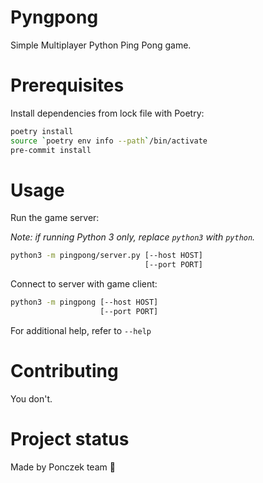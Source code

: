# Pyngpong

Simple Multiplayer Python Ping Pong game.

# Prerequisites

Install dependencies from lock file with Poetry:

```sh
poetry install
source `poetry env info --path`/bin/activate
pre-commit install
```

# Usage

Run the game server:

*Note: if running Python 3 only, replace `python3` with `python`.*
```sh
python3 -m pingpong/server.py [--host HOST] 
                              [--port PORT]
```

Connect to server with game client:

```sh
python3 -m pingpong [--host HOST] 
                    [--port PORT]
```


For additional help, refer to `--help`

# Contributing

You don't.

# Project status

Made by Ponczek team 🍩